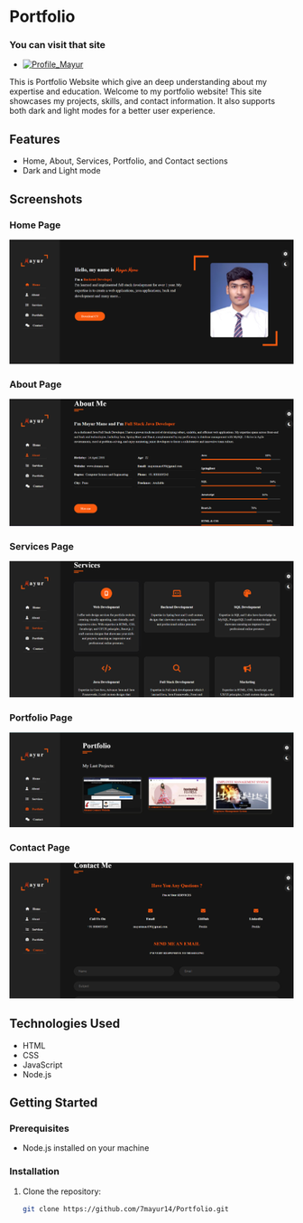 # Portfolio
### You can visit that site 
- [![Profile_Mayur](https://img.dot.io/badge/Portfolio-0077B5?style=for-the-badge&logo=linkedin&logoColor=white)](https://mayurmaneportfolio.netlify.app/)

This is Portfolio Website  which give an deep understanding about my expertise and education.
Welcome to my portfolio website! This site showcases my projects, skills, and contact information. It also supports both dark and light modes for a better user experience.

## Features
- Home, About, Services, Portfolio, and Contact sections
- Dark and Light mode

## Screenshots

### Home Page
![Home Page](https://github.com/7mayur14/Portfolio/blob/main/Home.png)

### About Page
![About Page](https://github.com/7mayur14/Portfolio/blob/main/About.png)

### Services Page
![Services Page](https://github.com/7mayur14/Portfolio/blob/main/Services.png)

### Portfolio Page
![Portfolio Page](https://github.com/7mayur14/Portfolio/blob/main/Portfolio.png)

### Contact Page
![Contact Page](https://github.com/7mayur14/Portfolio/blob/main/Contact.png)

## Technologies Used
- HTML
- CSS
- JavaScript
- Node.js

## Getting Started

### Prerequisites
- Node.js installed on your machine

### Installation
1. Clone the repository:
   ```sh
   git clone https://github.com/7mayur14/Portfolio.git
